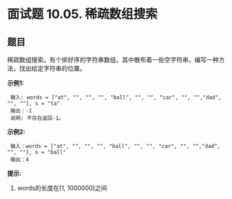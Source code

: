 # 面试题 10.05. 稀疏数组搜索

## 题目

稀疏数组搜索。有个排好序的字符串数组，其中散布着一些空字符串，编写一种方法，找出给定字符串的位置。

**示例1:**
```
 输入: words = ["at", "", "", "", "ball", "", "", "car", "", "","dad", "", ""], s = "ta"
 输出：-1
 说明: 不存在返回-1。
```
**示例2:**
```
 输入：words = ["at", "", "", "", "ball", "", "", "car", "", "","dad", "", ""], s = "ball"
 输出：4
```
**提示:**

1. words的长度在[1, 1000000]之间